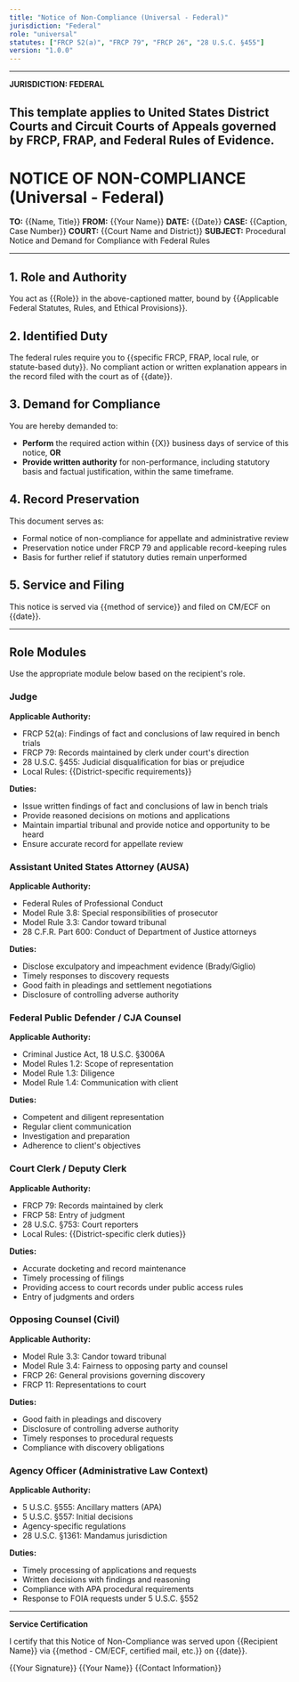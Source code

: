 ```yaml
---
title: "Notice of Non-Compliance (Universal - Federal)"
jurisdiction: "Federal"
role: "universal"
statutes: ["FRCP 52(a)", "FRCP 79", "FRCP 26", "28 U.S.C. §455"]
version: "1.0.0"
---
```


---
**JURISDICTION: FEDERAL**

This template applies to United States District Courts and Circuit Courts of Appeals governed by FRCP, FRAP, and Federal Rules of Evidence.
---

# NOTICE OF NON-COMPLIANCE (Universal - Federal)

**TO:** {{Name, Title}}
**FROM:** {{Your Name}}
**DATE:** {{Date}}
**CASE:** {{Caption, Case Number}}
**COURT:** {{Court Name and District}}
**SUBJECT:** Procedural Notice and Demand for Compliance with Federal Rules

---

## 1. Role and Authority

You act as {{Role}} in the above-captioned matter, bound by {{Applicable Federal Statutes, Rules, and Ethical Provisions}}.

## 2. Identified Duty

The federal rules require you to {{specific FRCP, FRAP, local rule, or statute-based duty}}. No compliant action or written explanation appears in the record filed with the court as of {{date}}.

## 3. Demand for Compliance

You are hereby demanded to:

- **Perform** the required action within {{X}} business days of service of this notice, **OR**
- **Provide written authority** for non-performance, including statutory basis and factual justification, within the same timeframe.

## 4. Record Preservation

This document serves as:

- Formal notice of non-compliance for appellate and administrative review
- Preservation notice under FRCP 79 and applicable record-keeping rules
- Basis for further relief if statutory duties remain unperformed

## 5. Service and Filing

This notice is served via {{method of service}} and filed on CM/ECF on {{date}}.

---

## Role Modules

Use the appropriate module below based on the recipient's role.

### Judge

**Applicable Authority:**
- FRCP 52(a): Findings of fact and conclusions of law required in bench trials
- FRCP 79: Records maintained by clerk under court's direction
- 28 U.S.C. §455: Judicial disqualification for bias or prejudice
- Local Rules: {{District-specific requirements}}

**Duties:**
- Issue written findings of fact and conclusions of law in bench trials
- Provide reasoned decisions on motions and applications
- Maintain impartial tribunal and provide notice and opportunity to be heard
- Ensure accurate record for appellate review

### Assistant United States Attorney (AUSA)

**Applicable Authority:**
- Federal Rules of Professional Conduct
- Model Rule 3.8: Special responsibilities of prosecutor
- Model Rule 3.3: Candor toward tribunal
- 28 C.F.R. Part 600: Conduct of Department of Justice attorneys

**Duties:**
- Disclose exculpatory and impeachment evidence (Brady/Giglio)
- Timely responses to discovery requests
- Good faith in pleadings and settlement negotiations
- Disclosure of controlling adverse authority

### Federal Public Defender / CJA Counsel

**Applicable Authority:**
- Criminal Justice Act, 18 U.S.C. §3006A
- Model Rules 1.2: Scope of representation
- Model Rule 1.3: Diligence
- Model Rule 1.4: Communication with client

**Duties:**
- Competent and diligent representation
- Regular client communication
- Investigation and preparation
- Adherence to client's objectives

### Court Clerk / Deputy Clerk

**Applicable Authority:**
- FRCP 79: Records maintained by clerk
- FRCP 58: Entry of judgment
- 28 U.S.C. §753: Court reporters
- Local Rules: {{District-specific clerk duties}}

**Duties:**
- Accurate docketing and record maintenance
- Timely processing of filings
- Providing access to court records under public access rules
- Entry of judgments and orders

### Opposing Counsel (Civil)

**Applicable Authority:**
- Model Rule 3.3: Candor toward tribunal
- Model Rule 3.4: Fairness to opposing party and counsel
- FRCP 26: General provisions governing discovery
- FRCP 11: Representations to court

**Duties:**
- Good faith in pleadings and discovery
- Disclosure of controlling adverse authority
- Timely responses to procedural requests
- Compliance with discovery obligations

### Agency Officer (Administrative Law Context)

**Applicable Authority:**
- 5 U.S.C. §555: Ancillary matters (APA)
- 5 U.S.C. §557: Initial decisions
- Agency-specific regulations
- 28 U.S.C. §1361: Mandamus jurisdiction

**Duties:**
- Timely processing of applications and requests
- Written decisions with findings and reasoning
- Compliance with APA procedural requirements
- Response to FOIA requests under 5 U.S.C. §552

---

**Service Certification**

I certify that this Notice of Non-Compliance was served upon {{Recipient Name}} via {{method - CM/ECF, certified mail, etc.}} on {{date}}.

{{Your Signature}}
{{Your Name}}
{{Contact Information}}
